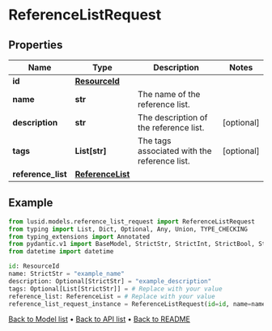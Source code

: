 # ReferenceListRequest

## Properties
Name | Type | Description | Notes
------------ | ------------- | ------------- | -------------
**id** | [**ResourceId**](ResourceId.md) |  | 
**name** | **str** | The name of the reference list. | 
**description** | **str** | The description of the reference list. | [optional] 
**tags** | **List[str]** | The tags associated with the reference list. | [optional] 
**reference_list** | [**ReferenceList**](ReferenceList.md) |  | 
## Example

```python
from lusid.models.reference_list_request import ReferenceListRequest
from typing import List, Dict, Optional, Any, Union, TYPE_CHECKING
from typing_extensions import Annotated
from pydantic.v1 import BaseModel, StrictStr, StrictInt, StrictBool, StrictFloat, StrictBytes, Field, validator, ValidationError, conlist, constr
from datetime import datetime

id: ResourceId
name: StrictStr = "example_name"
description: Optional[StrictStr] = "example_description"
tags: Optional[List[StrictStr]] = # Replace with your value
reference_list: ReferenceList = # Replace with your value
reference_list_request_instance = ReferenceListRequest(id=id, name=name, description=description, tags=tags, reference_list=reference_list)

```

[Back to Model list](../README.md#documentation-for-models) &#8226; [Back to API list](../README.md#documentation-for-api-endpoints) &#8226; [Back to README](../README.md)

